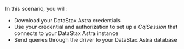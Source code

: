 In this scenario, you will:

* Download your DataStax Astra credentials
* Use your credential and authorization to set up a *CqlSession* that connects to your DataStax Astra instance
* Send queries through the driver to your DataStax Astra database
